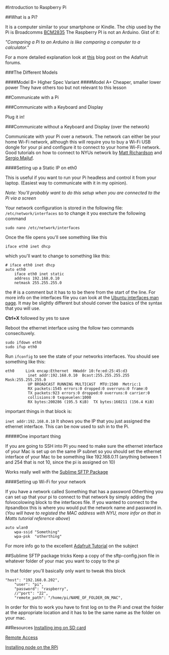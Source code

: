 #Introduction to Raspberry Pi



##What is a Pi?

It is a computer similar to your smartphone or Kindle.
The chip used by the Pi is Broadcomms [BCM2835](https://www.broadcom.com/products/BCM2835)
The Raspberry PI is not an Arduino. 
Gist of it:

*"Comparing a Pi to an Arduino is like comparing a computer to a calculator."*

For a more detailed explanation look at  [this](https://www.adafruit.com/blog/2012/06/18/ask-an-educator-whats-the-difference-between-arduino-raspberry-pi-beagleboard-etc/) blog post on the Adafruit forums.	 

###The Different Models

####Model B+ 
Higher Spec Variant
####Model A+ 
Cheaper, smaller lower power They have others too but not relevant to this lesson



##Communicate with a Pi

###Communicate with a Keyboard and Display

Plug it in!


###Communicate without a Keyboard and Display (over the network)

Communicate with your Pi over a network. The network can either be your home Wi-Fi network, although this will require you to buy a Wi-Fi USB dongle for your pi and configure it to connect to your home Wi-Fi network. Good tutorials on how to connect to NYUs network by [Matt Richardson](https://docs.google.com/a/nyu.edu/document/d/1CXp9Hwm-kh6nZVjRzpAuHjSdQKQT_qWp8dytm3bdNJM/edit#) and [Sergio Majluf](http://itp.nyu.edu/~sam926/raspberry-pi-how-to-config-wi-fi-from-the-command-prompt/).

####Setting up a Static IP on eth0 

This is useful if you want to run your Pi headless and control it from your laptop. (Easiest way to communicate with it in my opinion).

*Note: You'll probably want to do this setup when you are connected to the Pi via a screen*

Your network configuration is stored in the following file: ```/etc/network/interfaces```
so to change it you execture the following command

```
sudo nano /etc/network/interfaces
```

Once the file opens you'll see something like this

```
iface eth0 inet dhcp
```

which you'll want to change to something like this:

```
# iface eth0 inet dhcp
auto eth0
	iface eth0 inet static
	address 192.168.0.10
	netmask 255.255.255.0
```
the # is a comment but it has to to be there from the start of the line.
For more info on the interfaces file you can look at the [Ubuntu interfaces man page](http://manpages.ubuntu.com/manpages/lucid/man5/interfaces.5.html). It may be slightly different but should conver the basics of the syntax that you will use.

**Ctrl+X**  followed by yes to save

Reboot the ethernet interface using the follow two commands consecituvely.

```
sudo ifdown eth0 
sudo ifup eth0
```

Run ```ifconfig``` to see the state of your networks interfaces. You should see something like this:

```
eth0     Link encap:Ethernet  HWaddr 10:fe:ed:25:45:d3  
          inet addr:192.168.0.10  Bcast:255.255.255.255  Mask:255.255.255.0
          UP BROADCAST RUNNING MULTICAST  MTU:1500  Metric:1
          RX packets:1545 errors:0 dropped:0 overruns:0 frame:0
          TX packets:923 errors:0 dropped:0 overruns:0 carrier:0
          collisions:0 txqueuelen:1000 
          RX bytes:200286 (195.5 KiB)  TX bytes:160211 (156.4 KiB)
```

important things in that block is:

```inet addr:192.168.0.10```
It shows you the IP that you just assigned the ethernet interface. 
This can be now used to ssh in to the Pi.

#####One important thing

If you are going to SSH into PI you need to make sure the ethernet interface of your Mac is set up on the same IP subnet so you should set the ethernet interface of your Mac to be something like 192.168.0.11 (anything between 1 and 254 that is not 10, since the pi is assigned on 10)

Works really well with the [Sublime SFTP Package](http://wbond.net/sublime_packages/sftp)


####Setting up Wi-Fi for your network

If you have a network called Something that has a password Otherthing you can set up that your pi to connect to that network by simply adding the folvocolowing block to the interfaces file. If you wanted to connect to the itpsandbox this is where you would put the network name and password in. (*You will have to registed the MAC address with NYU, more infor on that in Matts tutorial reference above*)

```
auto wlan0
	wpa-ssid "Something"
	wpa-psk	 "otherthing"
```

For more info go to the excellent [Adafruit Tutorial](https://learn.adafruit.com/adafruits-raspberry-pi-lesson-3-network-setup/setting-up-wifi-with-occidentalis) on the subject


##Sublime SFTP package tricks
Keep a copy of the sftp-config.json file in whatever folder of your mac you want to copy to the pi

In that folder you'll basically only want to tweak this block

```
"host": "192.168.0.202",
    "user": "pi",
    "password": "raspberry",
    //"port": "22",    
    "remote_path": "/home/pi/NAME_OF_FOLDER_ON_MAC",
```

In order for this to work you have to first log on to the Pi and creat the folder at the appropriate location and it has to be the same name as the folder on your mac.

##Resources
[Installing img on SD card](http://www.raspberrypi.org/documentation/installation/installing-images)

[Remote Access](http://www.raspberrypi.org/documentation/remote-access/README.md)

[Installing node on the RPi](https://www.adafruit.com/blog/2014/06/13/installing-and-using-node-js-on-raspberry-pi/)
